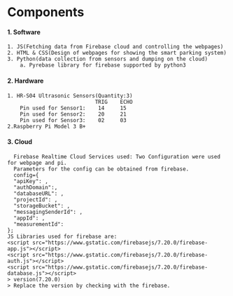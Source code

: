 # Components
####  1. Software
    1. JS(Fetching data from Firebase cloud and controlling the webpages)
    2. HTML & CSS(Design of webpages for showing the smart parking system)
    3. Python(data collection from sensors and dumping on the cloud)
        a. Pyrebase library for firebase supported by python3

####  2. Hardware
    1. HR-S04 Ultrasonic Sensors(Quantity:3)
                                TRIG    ECHO
        Pin used for Sensor1:    14     15
        Pin used for Sensor2:    20     21
        Pin used for Sensor3:    02     03
    2.Raspberry Pi Model 3 B+

####  3. Cloud
      Firebase Realtime Cloud Services used: Two Configuration were used for webpage and pi.
      Parameters for the config can be obtained from firebase.
      config={
      "apiKey": ,
      "authDomain":,
      "databaseURL": ,
      "projectId": ,
      "storageBucket": ,
      "messagingSenderId": ,
      "appId": ,
      "measurementId": 
    };
    JS Libraries used for firebase are:
    <script src="https://www.gstatic.com/firebasejs/7.20.0/firebase-app.js"></script>
    <script src="https://www.gstatic.com/firebasejs/7.20.0/firebase-auth.js"></script>
    <script src="https://www.gstatic.com/firebasejs/7.20.0/firebase-database.js"></script>
    > version(7.20.0)
    > Replace the version by checking with the firebase.
    
